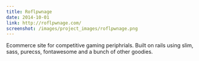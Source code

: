 ```yaml
---
title: Roflpwnage
date: 2014-10-01
link: http://roflpwnage.com/
screenshot: /images/project_images/roflpwnage.png
---
```


Ecommerce site for competitive gaming periphrials. Built on rails using slim, sass, purecss, fontawesome and a bunch of other goodies.
